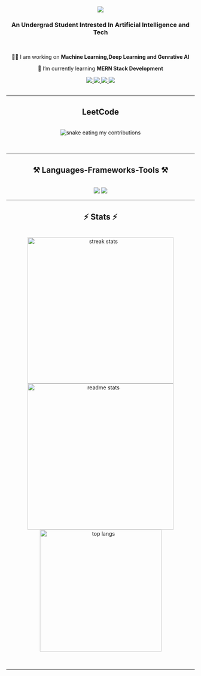 <h1 align="center">
    <img src="https://readme-typing-svg.herokuapp.com/?font=Righteous&size=35&center=true&vCenter=true&width=500&height=70&duration=3000&lines=Hello+There!+👋;+I'm+Vigneshwaran!;" />
</h1>

<h3 align="center">An Undergrad Student Intrested In Artificial Intelligence and Tech</h3>

<br/>

<div align="center">
 
 👨‍💻 I am working on **Machine Learning,Deep Learning and Genrative AI**
 
 🌱 I’m currently learning **MERN Stack Development**

 </div>
 
<div align="center"> 
  <a href="mailto:vign22112.it@rmkec.ac.in">
    <img src="https://img.shields.io/badge/Gmail-333333?style=for-the-badge&logo=gmail&logoColor=red" />
  </a>
  <a href="https://www.linkedin.com/in/https://www.linkedin.com/in/vigneshwaranit//" target="_blank">
    <img src="https://img.shields.io/badge/LinkedIn-0077B5?style=for-the-badge&logo=linkedin&logoColor=white" target="_blank" />
  </a>
    <a href="https://leetcode.com/u/user8100Hn/">
        <img src="https://img.shields.io/badge/Leetcode-333333?style=for-the-badge&logo=leetcode&logoColor=yellow"/>
    </a>
    <a href="https://huggingface.co/VIgnesh12">
        <img src="https://img.shields.io/badge/Huggingface-333333?style=for-the-badge&logo=huggingface&logoColor=yellow"/>        
    </a>
</div>




<br/>
<hr/>

<div align="center">
  <h2>LeetCode</h2>
  <br>
  <img alt="snake eating my contributions" src="https://leetcard.jacoblin.cool/User8100hn?theme=dark&font=Space%20Mono&ext=heatmap" />
  <br/><br/><br/>
</div>

 <hr/>
 
<h2 align="center">⚒️ Languages-Frameworks-Tools ⚒️</h2>
<br/>
<div align="center">
    <img src="https://skillicons.dev/icons?i=react,bootstrap,mui,html,css,vscode,github,figma,tailwind,git,r" />
    <img src="https://skillicons.dev/icons?i=nodejs,python,javascript,typescript,express,firebase,mongodb,c,java,nextjs,mysql,flask" /><br>
</div>


<hr/>

<h2 align="center">⚡ Stats ⚡</h2>
<br>
<div align=center>
   <img width=390 src="https://streak-stats.demolab.com/?user=RMKEC111722203119&count_private=true&theme=react&border_radius=10" alt="streak stats"/>
  <img width=390 src="https://github-readme-stats.vercel.app/api?username=RMKEC111722203119&count_private=true&show_icons=true&theme=react&rank_icon=github&border_radius=10" alt="readme stats" />
  <br/>
  <img width=325 align="center" src="https://github-readme-stats.vercel.app/api/top-langs/?username=RMKEC111722203119&hide=HTML&langs_count=8&layout=compact&theme=react&border_radius=10&size_weight=0.5&count_weight=0.5&exclude_repo=github-readme-stats" alt="top langs" />
</div>
<br/><br/>

<hr/>
